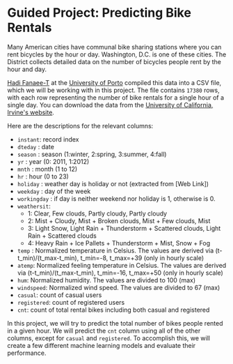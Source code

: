 # Guided Project: Predicting Bike Rentals

Many American cities have communal bike sharing stations where you can rent bicycles by the hour or day. Washington, D.C. is one of these cities. The District collects detailed data on the number of bicycles people rent by the hour and day.

[Hadi Fanaee-T](http://www.fanaee.com/) at the [University of Porto](https://sigarra.up.pt/up/pt/web_base.gera_pagina?p_pagina=home) compiled this data into a CSV file, which we will be working with in this project. The file contains `17380` rows, with each row representing the number of bike rentals for a single hour of a single day. You can download the data from the [University of California, Irvine's website](http://archive.ics.uci.edu/ml/datasets/Bike+Sharing+Dataset).

Here are the descriptions for the relevant columns:

- `instant`: record index
- `dteday` : date
- `season` : season (1:winter, 2:spring, 3:summer, 4:fall)
- `yr` : year (0: 2011, 1:2012)
- `mnth` : month (1 to 12)
- `hr` : hour (0 to 23)
- `holiday` : weather day is holiday or not (extracted from [Web Link])
- `weekday` : day of the week
- `workingday` : if day is neither weekend nor holiday is 1, otherwise is 0.
- `weathersit`:
    - 1: Clear, Few clouds, Partly cloudy, Partly cloudy
    - 2: Mist + Cloudy, Mist + Broken clouds, Mist + Few clouds, Mist
    - 3: Light Snow, Light Rain + Thunderstorm + Scattered clouds, Light Rain + Scattered clouds
    - 4: Heavy Rain + Ice Pallets + Thunderstorm + Mist, Snow + Fog
- `temp` : Normalized temperature in Celsius. The values are derived via (t-t_min)/(t_max-t_min), t_min=-8, t_max=+39 (only in hourly scale)
- `atemp`: Normalized feeling temperature in Celsius. The values are derived via (t-t_min)/(t_max-t_min), t_min=-16, t_max=+50 (only in hourly scale)
- `hum`: Normalized humidity. The values are divided to 100 (max)
- `windspeed`: Normalized wind speed. The values are divided to 67 (max)
- `casual`: count of casual users
- `registered`: count of registered users
- `cnt`: count of total rental bikes including both casual and registered

In this project, we will try to predict the total number of bikes people rented in a given hour. We will predict the `cnt` column using all of the other columns, except for `casual` and `registered`. To accomplish this, we will create a few different machine learning models and evaluate their performance.
